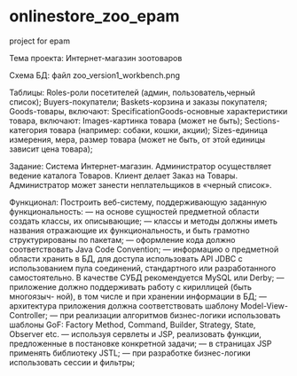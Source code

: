 # onlinestore_zoo_epam
project for epam

Тема проекта: Интернет-магазин зоотоваров

Схема БД: файл zoo_version1_workbench.png 

Таблицы: 
  Roles-роли посетителей (админ, пользователь,черный список);
  Buyers-покупатели;
  Baskets-корзина и заказы покупателя;
  Goods-товары, включают:
     SpecificationGoods-основные характеристики товара, включают:
        Images-картинка товара (может не быть);
        Sections-категория товара (например: собаки, кошки, акции);
     Sizes-единица измерения, мера, размер товара (может не быть, от этой единицы зависит цена товара);
    
    
Задание: 
Система Интернет-магазин. Администратор осуществляет ведение каталога Товаров. 
Клиент делает Заказ на Товары. Администратор может занести неплательщиков в «черный список».

Функционал:
Построить веб-систему, поддерживающую заданную функциональность:
— на основе сущностей предметной области создать классы, их описывающие;
— классы и методы должны иметь названия отражающие их функциональность, и быть грамотно структурированы по пакетам;
— оформление кода должно соответствовать Java Code Convention;
— информацию о предметной области хранить в БД, для доступа использовать
API JDBC с использованием пула соединений, стандартного или разработанного самостоятельно. В качестве СУБД рекомендуется MySQL или Derby;
— приложение должно поддерживать работу с кириллицей (быть многоязыч- ной), в том числе и при хранении информации в БД;
— архитектура приложения должна соответствовать шаблону Model-View- Controller;
— при реализации алгоритмов бизнес-логики использовать шаблоны GoF: Factory Method, Command, Builder, Strategy, State, Observer etc.
— используя сервлеты и JSP, реализовать функции, предложенные в постановке конкретной задачи;
— в страницах JSP применять библиотеку JSTL;
— при разработке бизнес-логики использовать сессии и фильтры;
